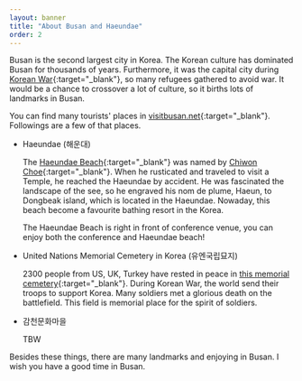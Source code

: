 ```yaml
---
layout: banner
title: "About Busan and Haeundae"
order: 2
---
```


Busan is the second largest city in Korea. The Korean culture has dominated Busan for thousands of years. Furthermore, it was the capital city during [Korean War](https://en.wikipedia.org/wiki/Korean_War){:target="_blank"}, so many refugees gathered to avoid war. It would be a chance to crossover a lot of culture, so it births lots of landmarks in Busan.

You can find many tourists' places in [visitbusan.net](https://www.visitbusan.net/en/index.do){:target="_blank"}. Followings are a few of that places.

* Haeundae (해운대)

    The [Haeundae Beach](https://en.wikipedia.org/wiki/Haeundae_Beach){:target="_blank"} was named by [Chiwon Choe](https://en.wikipedia.org/wiki/Choe_Chiwon){:target="_blank"}. When he rusticated and traveled to visit a Temple, he reached the Haeundae by accident. He was fascinated the landscape of the see, so he engraved his nom de plume, Haeun, to Dongbeak island, which is located in the Haeundae. Nowaday, this beach become a favourite bathing resort in the Korea.

    The Haeundae Beach is right in front of conference venue, you can enjoy both the conference and Haeundae beach!

* United Nations Memorial Cemetery in Korea (유엔국립묘지)

    2300 people from US, UK, Turkey have rested in peace in [this memorial cemetery](https://en.wikipedia.org/wiki/United_Nations_Memorial_Cemetery){:target="_blank"}. During Korean War, the world send their troops to support Korea. Many soldiers met a glorious death on the battlefield. This field is memorial place for the spirit of soldiers.

* 감천문화마을

    TBW

Besides these things, there are many landmarks and enjoying in Busan. I wish you have a good time in Busan. 